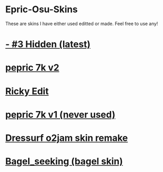 # Epric-Osu-Skins
These are skins I have either used editted or made. Feel free to use any!
# [- #3 Hidden (latest)](https://drive.google.com/file/d/1GQdSBmHTtXf229K1ub2pU-v_tFwX0C4i/view?usp=sharing) 
# [pepric 7k v2](https://drive.google.com/file/d/1m3tvNGnHYwDk-h4eqLEypbhLsgiIDycz/view?usp=drive_link)
# [Ricky Edit](https://drive.google.com/file/d/1grmnvJvZ9aY91c8Jb314Hw43ucGr05dk/view?usp=drive_link) 
 # [pepric 7k v1 (never used)](https://drive.google.com/file/d/16yTmiea5XZTcx_KrW_4x24T8q1KJNV4a/view?usp=sharing) 
 # [Dressurf o2jam skin remake](https://drive.google.com/file/d/1Nwy33PF031zbs9TTU8gZv2aPW5uL_w20/view?usp=sharing) 
 # [Bagel_seeking (bagel skin)](https://drive.google.com/file/d/1_v7lisCMO0iJ8LfzXSvhjFSVXKSwrZ7b/view?usp=sharing) 
